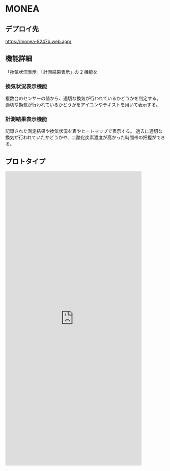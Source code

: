 # MONEA

## デプロイ先

https://monea-8247b.web.app/

## 機能詳細

「換気状況表示」「計測結果表示」の 2 機能を

### 換気状況表示機能

複数台のセンサーの値から、適切な換気が行われているかどうかを判定する。  
適切な換気が行われているかどうかをアイコンやテキストを用いて表示する。

### 計測結果表示機能

記録された測定結果や換気状況を表やヒートマップで表示する。
過去に適切な換気が行われていたかどうかや、二酸化炭素濃度が高かった時間帯の把握ができる。

## プロトタイプ

<iframe width="428" height="926" src="https://xd.adobe.com/embed/ce2010f8-0322-4eba-a73f-2e6f13874972-9b73/" frameborder="0" allowfullscreen></iframe>
